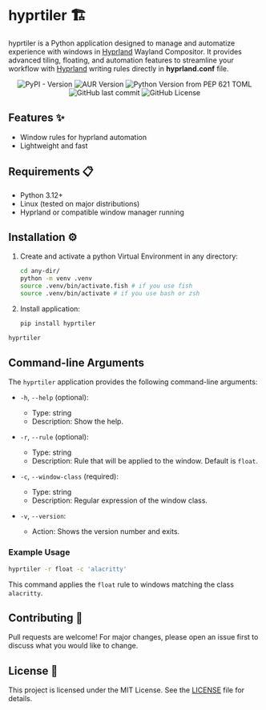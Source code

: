 <!-- markdownlint-disable -->

# hyprtiler 🏗️

hyprtiler is a Python application designed to manage and automatize experience with windows in [Hyprland](https://hyprland.org/) Wayland Compositor. It provides advanced tiling, floating, and automation features to streamline your workflow with [Hyprland](https://hyprland.org/) writing rules directly in **hyprland.conf** file.

<div align="center">
  <span>
    <img alt="PyPI - Version" src="https://img.shields.io/pypi/v/hyprtiler">
    <img alt="AUR Version" src="https://img.shields.io/aur/version/hyprtiler">
    <img alt="Python Version from PEP 621 TOML" src="https://img.shields.io/python/required-version-toml?tomlFilePath=https%3A%2F%2Fraw.githubusercontent.com%2Fantrax2024%2Fhyprtiler%2Frefs%2Fheads%2Fmain%2Fpyproject.toml">
    <img alt="GitHub last commit" src="https://img.shields.io/github/last-commit/antrax2024/hyprtiler">
    <img alt="GitHub License" src="https://img.shields.io/github/license/antrax2024/hyprtiler">
  </span>
</div>

## Features ✨

- Window rules for hyprland automation
- Lightweight and fast

## Requirements 📋

- Python 3.12+
- Linux (tested on major distributions)
- Hyprland or compatible window manager running

## Installation ⚙️

1. Create and activate a python Virtual Environment in any directory:

   ```bash
   cd any-dir/
   python -m venv .venv
   source .venv/bin/activate.fish # if you use fish
   source .venv/bin/activate # if you use bash or zsh
   ```

2. Install application:
   ```bash
   pip install hyprtiler
   ```

```bash
hyprtiler
```

## Command-line Arguments

The `hyprtiler` application provides the following command-line arguments:

- `-h`, `--help` (optional):

  - Type: string
  - Description: Show the help.

- `-r`, `--rule` (optional):

  - Type: string
  - Description: Rule that will be applied to the window. Default is `float`.

- `-c`, `--window-class` (required):

  - Type: string
  - Description: Regular expression of the window class.

- `-v`, `--version`:
  - Action: Shows the version number and exits.

### Example Usage

```sh
hyprtiler -r float -c 'alacritty'
```

This command applies the `float` rule to windows matching the class `alacritty`.

## Contributing 🤝

Pull requests are welcome! For major changes, please open an issue first to discuss what you would like to change.

## License 📜

This project is licensed under the MIT License. See the [LICENSE](LICENSE) file for details.
